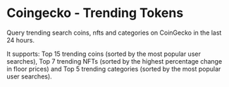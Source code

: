 # Coingecko - Trending Tokens

Query trending search coins, nfts and categories on CoinGecko in the last 24 hours. 

It supports: Top 15 trending coins (sorted by the most popular user searches), Top 7 trending NFTs (sorted by the highest percentage change in floor prices) and Top 5 trending categories (sorted by the most popular user searches).